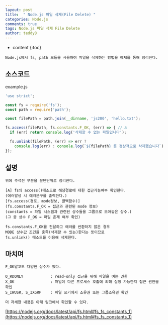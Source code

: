 ```yaml
---
layout: post   
title:  " Node.js 파일 삭제(File Delete) "
categories: Node.js
comments: true
tags: Node.js 파일 삭제 File Delete
author: teddy8  
---
```

* content
{:toc}

```
Node.js에서 fs, path 모듈을 사용하여 파일을 삭제하는 방법을 예제를 통해 정리한다.
```

## 소스코드

example.js

``` js
'use strict';

const fs = require('fs');
const path = require('path');

const filePath = path.join(__dirname, 'js200', 'hello.txt');

fs.access(filePath, fs.constants.F_OK, (err) => { // A
  if (err) return console.log('삭제할 수 없는 파일입니다');

  fs.unlink(filePath, (err) => err ?  
    console.log(err) : console.log(`${filePath} 를 정상적으로 삭제했습니다`));
});
```

## 설명

```
위에 주석친 부분을 문단단위로 정리한다.

[A] fs의 access()메소드로 해당경로에 대한 접근가능여부 확인한다.
(에러발생 시 에러문구를 출력한다.)
[fs.access(경로, mode정보, 콜백함수)]
(fs.constants.F_OK = 접근과 관련된 mode 정보)
(constants = 파일 시스템과 관련된 상수들을 그룹으로 모아놓은 상수.)
(그 중 상수 F_OK = 파일 존재 여부 확인)

fs.constants.F_OK를 전달하고 에러를 반환하지 않은 경우
MODE 상수값 조건을 충족(삭제할 수 있는)한다는 뜻이므로
fs.unlink() 메소드를 이용해 삭제한다.
```

## 마치며

```
F_OK말고도 다양한 상수가 있다.

O_RDONLY            : read-only 접근을 위해 파일을 여는 권한
X_OK                : 파일이 다른 프로세스 호출에 의해 실행 가능한지 접근 권한을 확인
S_IWUSR, S_IXGRP    : 파일 쓰기에서 소유권 또는 그룹소유권 확인

더 자세한 내용은 아래 링크에서 확인할 수 있다.
```
[https://nodejs.org/docs/latest/api/fs.html#fs_fs_constants_1](https://nodejs.org/docs/latest/api/fs.html#fs_fs_constants_1)